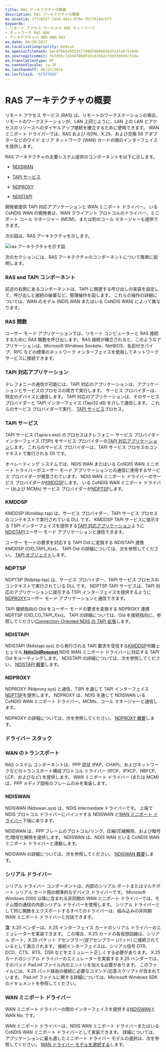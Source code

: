 ```yaml
---
title: RAS アーキテクチャの概要
description: RAS アーキテクチャの概要
ms.assetid: 1ff285d7-2aed-46e1-979e-3b77614dcbf5
keywords:
- リモート アクセス サービスの WDK ネットワーク
- ネットワーク RAS WDK
- アーキテクチャの WDK WAN RAS
ms.date: 04/20/2017
ms.localizationpriority: medium
ms.openlocfilehash: bac8fbb5a5b5347790d7900003ed7e37a6c5c8d6
ms.sourcegitcommit: fb7d95c7a5d47860918cd3602efdd33b69dcf2da
ms.translationtype: MT
ms.contentlocale: ja-JP
ms.lasthandoff: 06/25/2019
ms.locfileid: "67377035"
---
```

# <a name="ras-architecture-overview"></a>RAS アーキテクチャの概要





リモート アクセス サービス (RAS) は、リモートのワークステーションの場合、リモートのワークステーションが、LAN 上同じように、LAN 上の LAN とアクセスのリソースへのダイヤルアップ接続を確立するために使用できます。 WAN ミニポート ドライバーでは、RAS および ISDN、X.25、および交換 56 アダプターなどのワイド エリア ネットワーク (WAN) カードの間のインターフェイスを提供します。

RAS アーキテクチャの主要システム提供のコンポーネントを以下に示します。

-   [NDISWAN](#ddk-ndiswan-ng)

-   [TAPI サービス](#ddk-tapi-service-ng)

-   [NDPROXY](#ddk-ndproxy-ng)

-   [NDISTAPI](#ddk-ndistapi-ng)

開発者提供 TAPI 対応アプリケーションと WAN ミニポート ドライバー。 いる CoNDIS WAN の開発者は、WAN クライアント プロトコルのドライバー、ミニポート コール マネージャー (MCM)、または別のコール マネージャーも提供できます。

次の図は、RAS アーキテクチャを示します。

![ras アーキテクチャを示す図](images/condsras.png)

次のセクションには、RAS アーキテクチャのコンポーネントについて簡単に説明します。

### <a name="ras-and-tapi-components"></a>RAS and TAPI コンポーネント

前述の右側にあるコンポーネントは、TAPI に関連する呼び出しの実装を設定して、呼び出しと接続の破棄など、管理操作を図します。 これらの操作の詳細については、WAN のモデル (NDIS WAN またはいる CoNDIS WAN) によって異なります。

### <a href="" id="ddk-ras-functions-ng"></a>RAS 関数

ユーザー モード アプリケーションでは、リモート コンピューターと RAS 接続するために RAS 関数を呼び出します。 RAS 接続が確立されると、このようなアプリケーションは、Microsoft Windows Sockets、NetBIOS、名前付きパイプ、RPC などの標準のネットワーク インターフェイスを使用してネットワーク サービスに接続できます。

### <a href="" id="ddk-tapi-aware-applications-ng"></a>TAPI 対応アプリケーション

テレフォニーの通信が可能には、TAPI 対応のアプリケーションは、アプリケーションとサービスのプロセスの両方で実行します。 サービス プロバイダーは、特定のデバイスと通信します。 TAPI 対応のアプリケーションは、そのサービス プロバイダーと TAPI インターフェイス (Tapi32.dll) を介して通信します。 これらのサービス プロバイダーで実行、 [TAPI サービス](#ddk-tapi-service-ng)プロセス。

### <a href="" id="ddk-tapi-service-ng"></a>TAPI サービス

TAPI サービス (Tapisrv.exe) のプロセスはテレフォニー サービス プロバイダー インターフェイス (TSPI) をサービス プロバイダーの[TAPI 対応アプリケーション](#ddk-tapi-aware-applications-ng)します。 これらのサービス プロバイダーは、TAPI サービス プロセスのコンテキストで実行される Dll です。

オペレーティング システムでは、NDIS WAN またはいる CoNDIS WAN ミニポート ドライバーがユーザー モード アプリケーションとの通信に使用するサービス プロバイダーが用意されています。 NDIS WAN ミニポート ドライバーのサービス プロバイダーが[KMDDSP](#ddk-kmddsp-ng)します。 いる CoNDIS WAN ミニポート ドライバー (および MCMs) サービス プロバイダーが[NDPTSP](#ddk-ndptsp-ng)します。

### <a href="" id="ddk-kmddsp-ng"></a>KMDDSP

KMDDSP (Kmddsp.tsp) は、サービス プロバイダー、TAPI サービス プロセスのコンテキストで実行されている DLL です。 KMDDSP TAPI サービスに提示する TSPI インターフェイスを提供する[TAPI 対応アプリケーション](#ddk-tapi-aware-applications-ng)ように[NDISTAPI](#ddk-ndistapi-ng)ユーザー モード アプリケーションと通信できます。

ユーザー モードの要求を対応する TAPI Oid に変換する NDISTAPI 連携 KMDDSP (OID\_TAPI\_*Xxx*)。 TAPI Oid の詳細については、次を参照してください。 [TAPI オブジェクト](https://docs.microsoft.com/previous-versions/windows/hardware/network/ff564235(v=vs.85))します。

### <a href="" id="ddk-ndptsp-ng"></a>NDPTSP

NDPTSP (Ndptsp.tsp) は、サービス プロバイダー、TAPI サービス プロセスのコンテキストで実行されている DLL です。 NDPTSP TAPI サービスは、TAPI 対応のアプリケーションに提示する TSPI インターフェイスを提供するように[NDPROXY](#ddk-ndproxy-ng)ユーザー モード アプリケーションと通信できます。

TAPI 接続指向の Oid をユーザー モードの要求を変換する NDPROXY 連携 NDPTSP (OID\_CO\_TAPI\_*Xxx*)。 TAPI の詳細については、Oid を接続指向に、参照してください[Connection-Oriented NDIS の TAPI 拡張](https://docs.microsoft.com/windows-hardware/drivers/network/tapi-extension-oids-for-connection-oriented-ndis)します。

### <a href="" id="ddk-ndistapi-ng"></a>NDISTAPI

NDISTAPI (Ndistapi.sys) から発行される TAPI 要求を受信する[KMDDSP](#ddk-kmddsp-ng)号餧ェヒェマル[ **NdisOidRequest** ](https://docs.microsoft.com/windows-hardware/drivers/ddi/content/ndis/nf-ndis-ndisoidrequest) NDIS WAN ミニポート ドライバーに対応する TAPI Oid をルーティングします。 NDISTAPI の詳細については、次を参照してください。 [NDISTAPI 概要](ndistapi-overview.md)します。

### <a href="" id="ddk-ndproxy-ng"></a>NDPROXY

NDPROXY (Ndproxy.sys) と通信、TSPI を通じて TAPI インターフェイス[NDPTSP](#ddk-ndptsp-ng)を提供します。 NDPROXY は、NDIS を通じて NDISWAN いる CoNDIS WAN ミニポート ドライバー、MCMs、コール マネージャーと通信します。

NDPROXY の詳細については、次を参照してください。 [NDPROXY 概要](ndproxy-overview.md)します。

### <a name="driver-stack"></a>ドライバー スタック

### <a href="" id="ddk-wan-transports-ng"></a>WAN のトランスポート

RAS システム コンポーネントは、PPP 認証 (PAP、CHAP)、およびネットワークなどのトランスポート構成プロトコル ドライバー (IPCP、IPXCP、NBFCP、LCP、およびなど) を提供します。 WAN ミニポート ドライバー (または MCM) は、PPP メディア固有のフレームのみを実装します。

### <a href="" id="ddk-ndiswan-ng"></a>NDISWAN

NDISWAN (Ndiswan.sys) は、NDIS intermediate ドライバーです。 上端で NDIS プロトコル ドライバーにバインドする NDISWAN と[WAN ミニポート ドライバー](wan-miniport-drivers.md)下端にあります。

NDISWAN は、PPP フレームのプロトコル/リンク、圧縮/圧縮解除、および暗号化/暗号化解除を提供します。 NDISWAN は、NDIS WAN といる CoNDIS WAN ミニポート ドライバーと連動します。

NDISWAN の詳細については、次を参照してください。 [NDISWAN 概要](ndiswan-overview.md)します。

### <a href="" id="ddk-serial-driver-ng"></a>シリアル ドライバー

シリアル ドライバー コンポーネントは、内部のシリアル ポートまたはマルチポート シリアル カード用の標準的なデバイス ドライバーです。 Microsoft Windows 2000 以降に含まれる非同期の WAN ミニポート ドライバーでは、モデム間の通信の内部シリアル ドライバーを使用します。 シリアル ドライバーとして同じ関数をエクスポートするすべてのドライバーは、組み込みの非同期 WAN ミニポート ドライバーと対話できます。

**注**  X.25 ベンダーは、X.25 インターフェイス カードのシリアル ドライバーのエミュレーターを実装できます。 この場合、X.25 カードの各仮想回線は、シリアル ポート、X.25 パケット アセンブラー/逆アセンブラー (パッド) に接続されているとして表示されます。 接続インターフェイスは、シリアル信号 DTR、DCD、CTS、RTS、DSR などをエミュレート正しくする必要があります。
X.25 カードのシリアル ドライバーのエミュレーターを実装する X.25 ベンダーでは、そのパッド Pad.inf ファイル内のエントリを加える必要があります。 このファイルには、X.25 パッド経由の接続に必要なコマンド/応答スクリプトが含まれています。 Pad.inf ファイルに関する詳細については、Microsoft Windows SDK のドキュメントを参照してください。

 

### <a name="wan-miniport-driver"></a>WAN ミニポート ドライバー

WAN ミニポート ドライバーの間のインターフェイスを提供する[NDISWAN](#ddk-ndiswan-ng)と WAN Nic です。

WAN ミニポート ドライバーは、NDIS WAN ミニポート ドライバーまたはいる CoNDIS WAN ミニポート ドライバーとして実装できます。 詳細については、アプリケーションに最も適したミニポート ドライバー モデルの選択は、次を参照してください。 [WAN ドライバー モデルを選択する](choosing-a-wan-driver-model.md)します。

 

 





